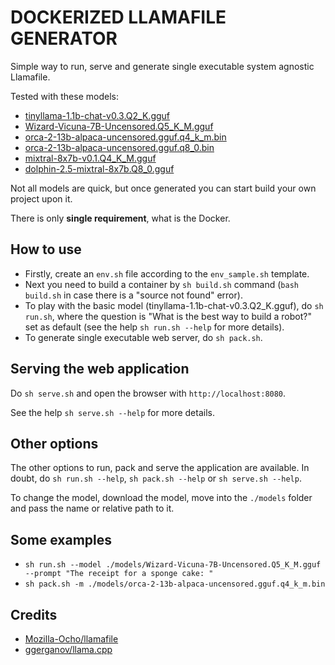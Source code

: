 # DOCKERIZED LLAMAFILE GENERATOR

Simple way to run, serve and generate single executable system agnostic Llamafile.

Tested with these models:

- [tinyllama-1.1b-chat-v0.3.Q2_K.gguf](https://huggingface.co/TheBloke/TinyLlama-1.1B-Chat-v0.3-GGUF)
- [Wizard-Vicuna-7B-Uncensored.Q5_K_M.gguf](https://huggingface.co/TheBloke/Wizard-Vicuna-7B-Uncensored-GPTQ)
- [orca-2-13b-alpaca-uncensored.gguf.q4_k_m.bin](https://huggingface.co/athirdpath/Orca-2-13b-Alpaca-Uncensored)
- [orca-2-13b-alpaca-uncensored.gguf.q8_0.bin](https://huggingface.co/athirdpath/Orca-2-13b-Alpaca-Uncensored)
- [mixtral-8x7b-v0.1.Q4_K_M.gguf](https://huggingface.co/TheBloke/Mixtral-8x7B-v0.1-GGUF)
- [dolphin-2.5-mixtral-8x7b.Q8_0.gguf](https://huggingface.co/TheBloke/dolphin-2.5-mixtral-8x7b-GGUF)

Not all models are quick, but once generated you can start build your own project upon it.

There is only **single requirement**, what is the Docker.

## How to use

- Firstly, create an `env.sh` file according to the `env_sample.sh` template.
- Next you need to build a container by `sh build.sh` command (`bash build.sh` in case there is a "source not found" error).
- To play with the basic model (tinyllama-1.1b-chat-v0.3.Q2_K.gguf), do `sh run.sh`, where the question is "What is the best way to build a robot?" set as default (see the help `sh run.sh --help` for more details).
- To generate single executable web server, do `sh pack.sh`.

## Serving the web application

Do `sh serve.sh` and open the browser with `http://localhost:8080`.

See the help `sh serve.sh --help` for more details.

## Other options

The other options to run, pack and serve the application are available. In doubt, do `sh run.sh --help`, `sh pack.sh --help` or `sh serve.sh --help`.

To change the model, download the model, move into the `./models` folder and pass the name or relative path to it.

## Some examples

- `sh run.sh --model ./models/Wizard-Vicuna-7B-Uncensored.Q5_K_M.gguf --prompt "The receipt for a sponge cake: "`
- `sh pack.sh -m ./models/orca-2-13b-alpaca-uncensored.gguf.q4_k_m.bin`

## Credits

- [Mozilla-Ocho/llamafile](https://github.com/Mozilla-Ocho/llamafile)
- [ggerganov/llama.cpp](https://github.com/ggerganov/llama.cpp)
